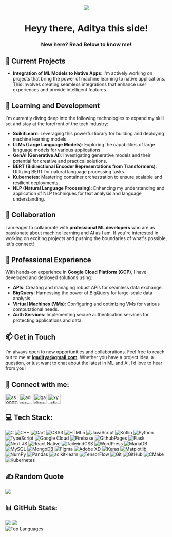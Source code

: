 <p align="center">
  <img src="https://user-images.githubusercontent.com/74038190/213866269-5d00981c-7c98-46d7-8a8e-16f462f15227.gif" />
</p>

<h1 align="center">Heyy there, Aditya this side!</h1>
<h3 align="center">New here? Read Below to know me!</h3>

## 🔭 Current Projects
- **Integration of ML Models to Native Apps**: I'm actively working on projects that bring the power of machine learning to native applications. This involves creating seamless integrations that enhance user experiences and provide intelligent features.

## 🌱 Learning and Development
I'm currently diving deep into the following technologies to expand my skill set and stay at the forefront of the tech industry:
- **ScikitLearn**: Leveraging this powerful library for building and deploying machine learning models.
- **LLMs (Large Language Models)**: Exploring the capabilities of large language models for various applications.
- **GenAI (Generative AI)**: Investigating generative models and their potential for creative and practical solutions.
- **BERT (Bidirectional Encoder Representations from Transformers)**: Utilizing BERT for natural language processing tasks.
- **Kubernetes**: Mastering container orchestration to ensure scalable and resilient deployments.
- **NLP (Natural Language Processing)**: Enhancing my understanding and application of NLP techniques for text analysis and language understanding.

## 🤝 Collaboration
I am eager to collaborate with **professional ML developers** who are as passionate about machine learning and AI as I am. If you're interested in working on exciting projects and pushing the boundaries of what's possible, let's connect!

## 💬 Professional Experience
With hands-on experience in **Google Cloud Platform (GCP)**, I have developed and deployed solutions using:
- **APIs**: Creating and managing robust APIs for seamless data exchange.
- **BigQuery**: Harnessing the power of BigQuery for large-scale data analysis.
- **Virtual Machines (VMs)**: Configuring and optimizing VMs for various computational needs.
- **Auth Services**: Implementing secure authentication services for protecting applications and data.

## 📫 Get in Touch
I’m always open to new opportunities and collaborations. Feel free to reach out to me at **igaditya@gmail.com**. Whether you have a project idea, a question, or just want to chat about the latest in ML and AI, I’d love to hear from you!


## 🤝 Connect with me:
<p align="left">
<a href="https://linkedin.com/in/as0097" target="blank"><img align="center" src="https://raw.githubusercontent.com/rahuldkjain/github-profile-readme-generator/master/src/images/icons/Social/linked-in-alt.svg" alt="as0097" height="30" width="40" /></a>
  <a href="https://www.leetcode.com/aditya-ig10" target="blank"><img align="center" src="https://raw.githubusercontent.com/rahuldkjain/github-profile-readme-generator/master/src/images/icons/Social/leet-code.svg" alt="aditya-ig10" height="30" width="40" /></a>
<a href="https://www.hackerrank.com/igaditya10" target="blank"><img align="center" src="https://raw.githubusercontent.com/rahuldkjain/github-profile-readme-generator/master/src/images/icons/Social/hackerrank.svg" alt="igaditya10" height="30" width="40" /></a>
  <a href="https://instagram.com/xy_afk" target="blank"><img align="center" src="https://raw.githubusercontent.com/rahuldkjain/github-profile-readme-generator/master/src/images/icons/Social/instagram.svg" alt="xy_afk" height="30" width="40" /></a>
</p>


## 💻 Tech Stack:
![C](https://img.shields.io/badge/c-%2300599C.svg?style=for-the-badge&logo=c&logoColor=white) ![C++](https://img.shields.io/badge/c++-%2300599C.svg?style=for-the-badge&logo=c%2B%2B&logoColor=white) ![Dart](https://img.shields.io/badge/dart-%230175C2.svg?style=for-the-badge&logo=dart&logoColor=white) ![CSS3](https://img.shields.io/badge/css3-%231572B6.svg?style=for-the-badge&logo=css3&logoColor=white) ![HTML5](https://img.shields.io/badge/html5-%23E34F26.svg?style=for-the-badge&logo=html5&logoColor=white) ![JavaScript](https://img.shields.io/badge/javascript-%23323330.svg?style=for-the-badge&logo=javascript&logoColor=%23F7DF1E) ![Kotlin](https://img.shields.io/badge/kotlin-%237F52FF.svg?style=for-the-badge&logo=kotlin&logoColor=white) ![Python](https://img.shields.io/badge/python-3670A0?style=for-the-badge&logo=python&logoColor=ffdd54) ![TypeScript](https://img.shields.io/badge/typescript-%23007ACC.svg?style=for-the-badge&logo=typescript&logoColor=white) ![Google Cloud](https://img.shields.io/badge/GoogleCloud-%234285F4.svg?style=for-the-badge&logo=google-cloud&logoColor=white) ![Firebase](https://img.shields.io/badge/firebase-%23039BE5.svg?style=for-the-badge&logo=firebase) ![GithubPages](https://img.shields.io/badge/github%20pages-121013?style=for-the-badge&logo=github&logoColor=white) ![Flask](https://img.shields.io/badge/flask-%23000.svg?style=for-the-badge&logo=flask&logoColor=white) ![Next JS](https://img.shields.io/badge/Next-black?style=for-the-badge&logo=next.js&logoColor=white) ![React Native](https://img.shields.io/badge/react_native-%2320232a.svg?style=for-the-badge&logo=react&logoColor=%2361DAFB) ![TailwindCSS](https://img.shields.io/badge/tailwindcss-%2338B2AC.svg?style=for-the-badge&logo=tailwind-css&logoColor=white) ![WordPress](https://img.shields.io/badge/WordPress-%23117AC9.svg?style=for-the-badge&logo=WordPress&logoColor=white) ![MariaDB](https://img.shields.io/badge/MariaDB-003545?style=for-the-badge&logo=mariadb&logoColor=white) ![MySQL](https://img.shields.io/badge/mysql-4479A1.svg?style=for-the-badge&logo=mysql&logoColor=white) ![MongoDB](https://img.shields.io/badge/MongoDB-%234ea94b.svg?style=for-the-badge&logo=mongodb&logoColor=white) ![Figma](https://img.shields.io/badge/figma-%23F24E1E.svg?style=for-the-badge&logo=figma&logoColor=white) ![Adobe XD](https://img.shields.io/badge/Adobe%20XD-470137?style=for-the-badge&logo=Adobe%20XD&logoColor=#FF61F6) ![Keras](https://img.shields.io/badge/Keras-%23D00000.svg?style=for-the-badge&logo=Keras&logoColor=white) ![Matplotlib](https://img.shields.io/badge/Matplotlib-%23ffffff.svg?style=for-the-badge&logo=Matplotlib&logoColor=black) ![NumPy](https://img.shields.io/badge/numpy-%23013243.svg?style=for-the-badge&logo=numpy&logoColor=white) ![Pandas](https://img.shields.io/badge/pandas-%23150458.svg?style=for-the-badge&logo=pandas&logoColor=white) ![scikit-learn](https://img.shields.io/badge/scikit--learn-%23F7931E.svg?style=for-the-badge&logo=scikit-learn&logoColor=white) ![TensorFlow](https://img.shields.io/badge/TensorFlow-%23FF6F00.svg?style=for-the-badge&logo=TensorFlow&logoColor=white) ![Git](https://img.shields.io/badge/git-%23F05033.svg?style=for-the-badge&logo=git&logoColor=white) ![GitHub](https://img.shields.io/badge/github-%23121011.svg?style=for-the-badge&logo=github&logoColor=white) ![CMake](https://img.shields.io/badge/CMake-%23008FBA.svg?style=for-the-badge&logo=cmake&logoColor=white) ![Kubernetes](https://img.shields.io/badge/kubernetes-%23326ce5.svg?style=for-the-badge&logo=kubernetes&logoColor=white)

## ✍️ Random Quote
![](https://quotes-github-readme.vercel.app/api?type=horizontal&theme=radical)

## 📊 GitHub Stats:
![](https://github-readme-stats.vercel.app/api?username=aditya-ig10&theme=radical&hide_border=true&include_all_commits=true&count_private=true)
![](https://github-readme-streak-stats.herokuapp.com/?user=aditya-ig10&theme=radical&hide_border=true)<br/>
![Top Languages](https://github-readme-stats.vercel.app/api/top-langs/?username=aditya-ig10&theme=radical&hide_border=true&include_all_commits=true&count_private=true)

<!-- Proudly created with GPRM ( https://gprm.itsvg.in ) -->
